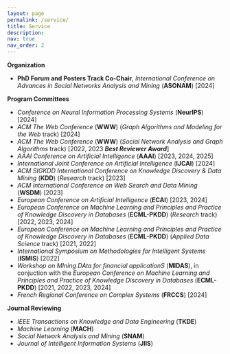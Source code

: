 ```yaml
---
layout: page
permalink: /service/
title: Service
description: 
nav: true
nav_order: 2
---
```


<b> Organization </b>
- <b> PhD Forum and Posters Track Co-Chair</b>, <i>International Conference on Advances in Social Networks Analysis and Mining</i> (<b>ASONAM</b>) [2024] 

<b> Program Committees </b>
- <i> Conference on Neural Information Processing Systems</i> (<b>NeurIPS</b>) [2024]
- <i> ACM The Web Conference</i> (<b>WWW</b>) (<i>Graph Algorithms and Modeling for the Web</i> track) [2024]
- <i> ACM The Web Conference</i> (<b>WWW</b>) (<i>Social Network Analysis and Graph Algorithms</i> track) [2022, 2023 <b><i>Best Reviewer Award</i></b>]
- <i> AAAI Conference on Artificial Intelligence</i> (<b>AAAI</b>) [2023, 2024, 2025]
- <i> International Joint Conference on Artificial Intelligence</i> (<b>IJCAI</b>) [2024]
- <i> ACM SIGKDD International Conference on Knowledge Discovery & Data Mining </i> (<b>KDD</b>) (<i>Research</i> track) [2023]
- <i> ACM International Conference on Web Search and Data Mining</i> (<b>WSDM</b>) [2023]
- <i> European Conference on Artificial Intelligence</i> (<b>ECAI</b>) [2023, 2024]
- <i> European Conference on Machine Learning and Principles and Practice of Knowledge Discovery in Databases</i> (<b>ECML-PKDD</b>) (<i>Research</i> track) [2022, 2023, 2024]
- <i> European Conference on Machine Learning and Principles and Practice of Knowledge Discovery in Databases</i> (<b>ECML-PKDD</b>) (<i>Applied Data Science</i> track) [2021, 2022]
- <i> International Symposium on Methodologies for Intelligent Systems</i> (<b>ISMIS</b>) [2022]
- <i> Workshop on MIning DAta for financial applicationS</i> (<b>MIDAS</b>), in conjuction with the <i>European Conference on Machine Learning and Principles and Practice of Knowledge Discovery in Databases</i> (<b>ECML-PKDD</b>) [2021, 2022, 2023, 2024]
- <i> French Regional Conference on Complex Systems</i> (<b>FRCCS</b>) [2024]

<b> Journal Reviewing </b>
- <i>IEEE Transactions on Knowledge and Data Engineering</i> (<b>TKDE</b>)
- <i>Machine Learning</i> (<b>MACH</b>)
- <i>Social Network Analysis and Mining</i> (<b>SNAM</b>)
- <i>Journal of Intelligent Information Systems</i> (<b>JIIS</b>)